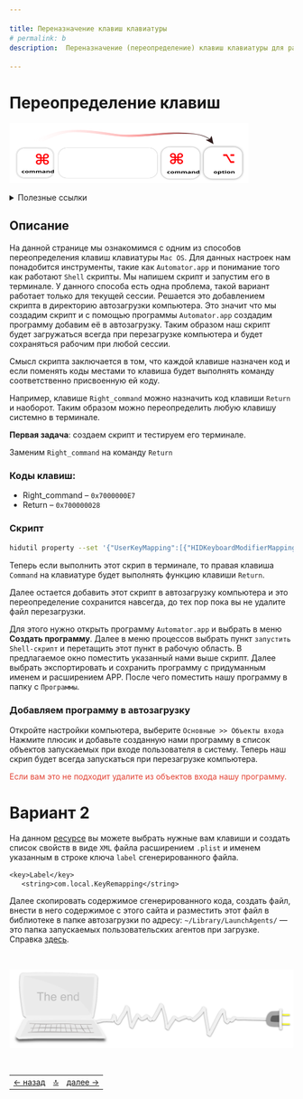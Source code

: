 ```yaml
---

title: Переназначение клавиш клавиатуры
# permalink: b
description:  Переназначение (переопределение) клавиш клавиатуры для раскладок Mac OS

---
```



<div class="navi"><nav id="navi"><!-- js --></nav></div>

# Переопределение клавиш

<span id="buki-img" class="img" onclick="imgResize()">![remaping](assets/svg/key-remaps.svg)</span>


<details>
  <summary>Полезные ссылки</summary>
  <p>Коды клавиш можно узнать <a href="https://developer.apple.com/library/archive/technotes/tn2450/_index.html#//apple_ref/doc/uid/DTS40017618-CH1-TNTAG8">здесь.</a></p>
 
  <p></p>

###### Mac OS

</details>

## Описание
На данной странице мы ознакомимся с одним из способов переопределения клавиш клавиатуры `Mac OS`. 
Для данных настроек нам понадобится инструменты, такие как `Automator.app` и понимание того как работают `Shell` скрипты. Мы напишем скрипт и запустим его в терминале. У данного способа есть одна проблема, такой вариант работает только для текущей сессии. Решается это добавлением скрипта в директорию автозагрузки компьютера. Это значит что мы создадим скрипт и с помощью программы `Automator.app` создадим программу добавим её в автозагрузку. Таким образом наш скрипт будет загружаться всегда при перезагрузке компьютера и будет сохраняться рабочим при любой сессии.

 Смысл скрипта заключается в том, что каждой клавише назначен код и если поменять коды местами то клавиша будет выполнять команду соответственно присвоенную ей коду. 
 
 Например, клавише `Right_command` можно назначить код клавиши `Return` и наоборот. Таким образом можно переопределить любую клавишу системно в терминале.

 **Первая задача**: создаем скрипт и тестируем его терминале.

Заменим `Right_command` на команду `Return`

### Коды клавиш:

* Right_command –  `0x7000000E7`
* Return – `0x700000028`

### Скрипт

```sh
hidutil property --set '{"UserKeyMapping":[{"HIDKeyboardModifierMappingSrc": 0x7000000E7,"HIDKeyboardModifierMappingDst": 0x700000028}]}'
```

Теперь если выполнить этот скрип в терминале, то правая клавиша `Command` на клавиатуре будет выполнять функцию клавиши `Return`. 

Далее остается добавить этот скрипт в автозагрузку компьютера и это переопределение сохранится навсегда, до тех пор пока вы не удалите файл перезагрузки. 

Для этого нужно открыть программу `Automator.app` и выбрать в меню **Создать программу**. Далее в меню процессов выбрать пункт `запустить Shell-скрипт` и перетащить этот пункт в рабочую область. В предлагаемое окно поместить указанный нами выше скрипт. Далее выбрать экспортировать и сохранить программу с придуманным именем и расширением APP. После чего поместить нашу программу в папку с `Программы`.

### Добавляем программу в автозагрузку

Откройте настройки компьютера, выберите  `Основные >> Объекты входа` Нажмите плюсик и добавьте созданную нами программу в список объектов запускаемых при входе пользователя в систему. Теперь наш скрип будет всегда запускаться при перезагрузке компьютера.

<span style="color: #e34234;"> Если вам это не подходит удалите из объектов входа нашу программу.

# Вариант 2

 На данном [ресурсе](https://hidutil-generator.netlify.app/) вы можете выбрать нужные вам клавиши и создать список свойств в виде `XML` файла расширением `.plist` и именем указанным в строке ключа `label` сгенерированного файла.

 ```plist
<key>Label</key>
    <string>com.local.KeyRemapping</string>
 ```
 Далее скопировать содержимое сгенерированного кода, создать файл, внести в него содержимое с этого сайта и разместить этот файл в библиотеке в папке автозагрузки по адресу:
 `~/Library/LaunchAgents/` — это папка запускаемых пользовательских агентов при загрузке. Справка [здесь](https://developer.apple.com/library/archive/documentation/MacOSX/Conceptual/BPSystemStartup/Chapters/CreatingLaunchdJobs.html).


<br>


<span id="comp-end-img" class="img" onclick="imgResize()">![img](assets/svg/comp-end.svg)</span>

<script src="assets/js/navi.js"></script>
<!--ystm_start-->
<br>

 |||| 
 |:---|:---:|---:| 
 [← назад](kakw-colors.md)|[ 🔝 ](#)|[далее →](nash-ncal.md) 

 <br>
<!--ystm_end-->
